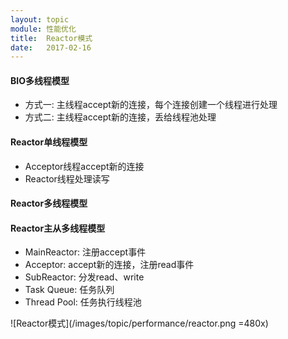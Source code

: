 ```yaml
---
layout: topic
module: 性能优化
title:  Reactor模式
date:   2017-02-16
---
```


#### BIO多线程模型

* 方式一: 主线程accept新的连接，每个连接创建一个线程进行处理
* 方式二: 主线程accept新的连接，丢给线程池处理

#### Reactor单线程模型

* Acceptor线程accept新的连接
* Reactor线程处理读写

#### Reactor多线程模型

#### Reactor主从多线程模型

* MainReactor: 注册accept事件
* Acceptor: accept新的连接，注册read事件
* SubReactor: 分发read、write
* Task Queue: 任务队列
* Thread Pool: 任务执行线程池

![Reactor模式](/images/topic/performance/reactor.png =480x)
